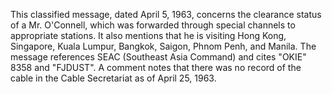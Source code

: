 This classified message, dated April 5, 1963, concerns the clearance status of a Mr. O'Connell, which was forwarded through special channels to appropriate stations. It also mentions that he is visiting Hong Kong, Singapore, Kuala Lumpur, Bangkok, Saigon, Phnom Penh, and Manila. The message references SEAC (Southeast Asia Command) and cites "OKIE" 8358 and "FJDUST". A comment notes that there was no record of the cable in the Cable Secretariat as of April 25, 1963.
